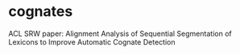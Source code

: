# cognates
ACL SRW paper: Alignment Analysis of Sequential Segmentation of Lexicons to Improve Automatic Cognate Detection 
